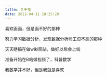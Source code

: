 ```yaml
---
title: 关于我
date: 2022-04-11 18:35:20
---
```


喜欢画画，但是画不好的那种  

努力学习数据分析，发现数据分析师工资不高的那种  

天天瞎搞在做wiki网站，做好以后会上线  

准备开始在B站做视频了，科普数学

我数学并不好，但是我就是喜欢